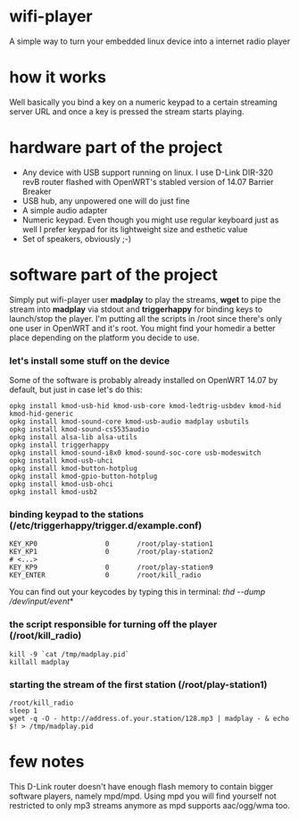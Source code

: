 # wifi-player
A simple way to turn your embedded linux device into a internet radio player

# how it works
Well basically you bind a key on a numeric keypad to a certain streaming server URL and once a key is pressed the stream starts playing.

# hardware part of the project

* Any device with USB support running on linux. I use D-Link DIR-320 revB router flashed with OpenWRT's stabled version of 14.07 Barrier Breaker
* USB hub, any unpowered one will do just fine
* A simple audio adapter
* Numeric keypad. Even though you might use regular keyboard just as well I prefer keypad for its lightweight size and esthetic value
* Set of speakers, obviously ;-)

# software part of the project

Simply put wifi-player user **madplay** to play the streams, **wget** to pipe the stream into **madplay** via stdout and **triggerhappy** for binding keys to launch/stop the player. I'm putting all the scripts in /root since there's only one user in OpenWRT and it's root. You might find your homedir a better place depending on the platform you decide to use.

### let's install some stuff on the device

Some of the software is probably already installed on OpenWRT 14.07 by default, but just in case let's do this:

```
opkg install kmod-usb-hid kmod-usb-core kmod-ledtrig-usbdev kmod-hid kmod-hid-generic
opkg install kmod-sound-core kmod-usb-audio madplay usbutils
opkg install kmod-sound-cs5535audio
opkg install alsa-lib alsa-utils
opkg install triggerhappy
opkg install kmod-sound-i8x0 kmod-sound-soc-core usb-modeswitch
opkg install kmod-usb-uhci
opkg install kmod-button-hotplug
opkg install kmod-gpio-button-hotplug
opkg install kmod-usb-ohci
opkg install kmod-usb2
```

### binding keypad to the stations (/etc/triggerhappy/trigger.d/example.conf)
```
KEY_KP0                 0       /root/play-station1
KEY_KP1                 0       /root/play-station2
# <...>
KEY_KP9                 0       /root/play-station9
KEY_ENTER               0       /root/kill_radio
```
You can find out your keycodes by typing this in terminal: *thd --dump /dev/input/event**

### the script responsible for turning off the player (/root/kill_radio)
```
kill -9 `cat /tmp/madplay.pid`
killall madplay
```

### starting the stream of the first station (/root/play-station1)
```
/root/kill_radio
sleep 1
wget -q -O - http://address.of.your.station/128.mp3 | madplay - & echo $! > /tmp/madplay.pid
```

# few notes
This D-Link router doesn't have enough flash memory to contain bigger software players, namely mpd/mpd. Using mpd you will find yourself not restricted to only mp3 streams anymore as mpd supports aac/ogg/wma too.
